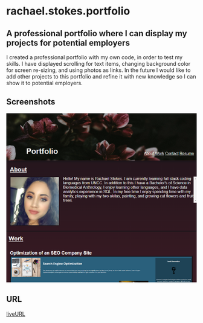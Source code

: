 # rachael.stokes.portfolio
## A professional portfolio where I can display my projects for potential employers

I created a professional portfolio with my own code, in order to test my skills.  I have displayed scrolling for text items, changing background color for screen re-sizing, and using photos as links. In the future I would like to add other projects to this portfolio and refine it with new knowledge so I can show it to potential employers.

## Screenshots

![Screenshot of top half of portfolio website](assets/images/portfolioscreenshot1.png)

## URL 

[liveURL](https://rachaelkstokes.github.io/Rachael.Stokes.Portfolio/) 
